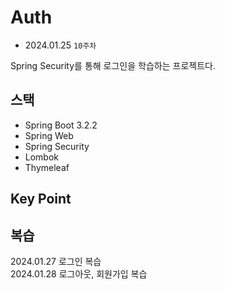 # Auth

- 2024.01.25 `10주차`

Spring Security를 통해 로그인을 학습하는 프로젝트다.

## 스택

- Spring Boot 3.2.2
- Spring Web
- Spring Security
- Lombok
- Thymeleaf

## Key Point


## 복습
2024.01.27 로그인 복습  
2024.01.28 로그아웃, 회원가입 복습